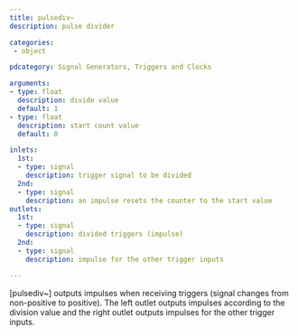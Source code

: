 ```yaml
---
title: pulsediv~
description: pulse divider

categories:
 - object

pdcategory: Signal Generators, Triggers and Clocks

arguments:
- type: float
  description: divide value
  default: 1
- type: float
  description: start count value
  default: 0

inlets:
  1st:
  - type: signal
    description: trigger signal to be divided
  2nd:
  - type: signal
    description: an impulse resets the counter to the start value
outlets:
  1st:
  - type: signal
    description: divided triggers (impulse)
  2nd:
  - type: signal
    description: impulse for the other trigger inputs

---
```


[pulsediv~] outputs impulses when receiving triggers (signal changes from non-positive to positive). The left outlet outputs impulses according to the division value and the right outlet outputs impulses for the other trigger inputs.

